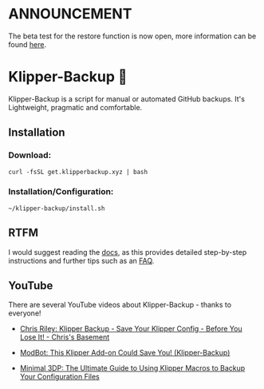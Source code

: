 # ANNOUNCEMENT
The beta test for the restore function is now open, more information can be found [here](https://github.com/Staubgeborener/Klipper-Backup/discussions/143).

# Klipper-Backup 💾
Klipper-Backup is a script for manual or automated GitHub backups. It's Lightweight, pragmatic and comfortable.

## Installation

### Download:
```shell
curl -fsSL get.klipperbackup.xyz | bash
```

### Installation/Configuration:
```shell
~/klipper-backup/install.sh
```

## RTFM
I would suggest reading the [docs](https://klipperbackup.xyz), as this provides detailed step-by-step instructions and further tips such as an [FAQ](https://klipperbackup.xyz/faq/).

## YouTube
There are several YouTube videos about Klipper-Backup - thanks to everyone!

* [Chris Riley: Klipper Backup - Save Your Klipper Config - Before You Lose It! - Chris's Basement](https://www.youtube.com/watch?v=RCWWtzrI-e8)

* [ModBot: This Klipper Add-on Could Save You! (Klipper-Backup)](https://www.youtube.com/watch?v=47qV9BE2n_Y)

* [Minimal 3DP: The Ultimate Guide to Using Klipper Macros to Backup Your Configuration Files](https://www.youtube.com/watch?v=J4_dlCtZY48)